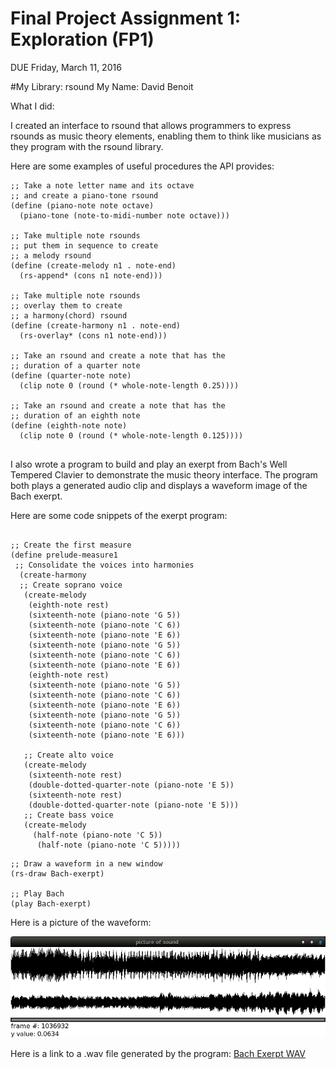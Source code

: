 # Final Project Assignment 1: Exploration (FP1)
DUE Friday, March 11, 2016

#My Library: rsound
My Name: David Benoit

What I did: 

I created an interface to rsound that allows programmers to express rsounds as music theory elements, enabling them to think like musicians as they program with the rsound library. 

Here are some examples of useful procedures the API provides:

```
;; Take a note letter name and its octave 
;; and create a piano-tone rsound
(define (piano-note note octave)
  (piano-tone (note-to-midi-number note octave)))

;; Take multiple note rsounds
;; put them in sequence to create
;; a melody rsound
(define (create-melody n1 . note-end)
  (rs-append* (cons n1 note-end)))

;; Take multiple note rsounds
;; overlay them to create
;; a harmony(chord) rsound
(define (create-harmony n1 . note-end)
  (rs-overlay* (cons n1 note-end)))

;; Take an rsound and create a note that has the
;; duration of a quarter note
(define (quarter-note note)  
  (clip note 0 (round (* whole-note-length 0.25))))

;; Take an rsound and create a note that has the
;; duration of an eighth note
(define (eighth-note note)
  (clip note 0 (round (* whole-note-length 0.125))))


```

I also wrote a program to build and play an exerpt from Bach's Well Tempered Clavier to demonstrate the music theory interface.  The program both plays a generated audio clip and displays a waveform image of the Bach exerpt.

Here are some code snippets of the exerpt program:

```

;; Create the first measure
(define prelude-measure1
 ;; Consolidate the voices into harmonies
  (create-harmony
  ;; Create soprano voice
   (create-melody
    (eighth-note rest)
    (sixteenth-note (piano-note 'G 5))
    (sixteenth-note (piano-note 'C 6))
    (sixteenth-note (piano-note 'E 6))
    (sixteenth-note (piano-note 'G 5))
    (sixteenth-note (piano-note 'C 6))
    (sixteenth-note (piano-note 'E 6))
    (eighth-note rest)
    (sixteenth-note (piano-note 'G 5))
    (sixteenth-note (piano-note 'C 6))
    (sixteenth-note (piano-note 'E 6))
    (sixteenth-note (piano-note 'G 5))
    (sixteenth-note (piano-note 'C 6))
    (sixteenth-note (piano-note 'E 6)))
    
   ;; Create alto voice
   (create-melody
    (sixteenth-note rest)
    (double-dotted-quarter-note (piano-note 'E 5))
    (sixteenth-note rest)
    (double-dotted-quarter-note (piano-note 'E 5)))
   ;; Create bass voice
   (create-melody
     (half-note (piano-note 'C 5))
      (half-note (piano-note 'C 5)))))
```

```
;; Draw a waveform in a new window
(rs-draw Bach-exerpt)

;; Play Bach
(play Bach-exerpt)

```

Here is a picture of the waveform:

![Image of Waveform](https://github.com/benoid/FP1/blob/master/generated/waveform.png)

Here is a link to a .wav file generated by the program:
[Bach Exerpt WAV](https://github.com/benoid/FP1/blob/master/generated/bach-exerpt.wav)
